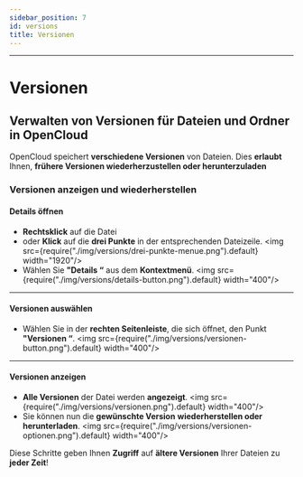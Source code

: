 ```yaml
---
sidebar_position: 7
id: versions
title: Versionen
---
```


---

# Versionen

## Verwalten von Versionen für Dateien und Ordner in OpenCloud

OpenCloud speichert **verschiedene Versionen** von Dateien. Dies **erlaubt** Ihnen, **frühere Versionen wiederherzustellen oder herunterzuladen**

### Versionen anzeigen und wiederherstellen

#### Details öffnen

- **Rechtsklick** auf die Datei
- oder **Klick** auf die **drei Punkte** in der entsprechenden Dateizeile.
  <img src={require("./img/versions/drei-punkte-menue.png").default} width="1920"/>
- Wählen Sie **"Details “** aus dem **Kontextmenü**.
  <img src={require("./img/versions/details-button.png").default} width="400"/>

---

#### Versionen auswählen

- Wählen Sie in der **rechten Seitenleiste**, die sich öffnet, den Punkt **"Versionen “**.
  <img src={require("./img/versions/versionen-button.png").default} width="400"/>

---

#### Versionen anzeigen

- **Alle Versionen** der Datei werden **angezeigt**.
  <img src={require("./img/versions/versionen.png").default} width="400"/>
- Sie können nun die **gewünschte Version** **wiederherstellen oder herunterladen**.
  <img src={require("./img/versions/versionen-optionen.png").default} width="400"/>

Diese Schritte geben Ihnen **Zugriff** auf **ältere Versionen** Ihrer Dateien zu **jeder Zeit**!
